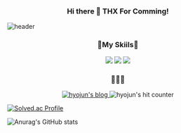 <p align="center">
<h3 align='center'>Hi there 👋
THX For Comming!</h3>
</p>

![header](https://capsule-render.vercel.app/api?type=waving&color=auto&height=300&section=header&text=KIMHYOJUN&fontSize=70&animation=fadeIn&fontAlignY=38&desc=Junior%20backend%20developer&descAlignY=51&descAlign=62)

<h3 align="center">🌈My Skiils🌈</h3>
<p align="center">
<img src="https://img.shields.io/badge/Spring Boot-6DB33F?style=flat-square&logo=Spring Boot&logoColor=white" /> <img src="https://img.shields.io/badge/Java-007396?style=flat-square&logo=Java&logoColor=white" /> <img src="https://img.shields.io/badge/Python-3776AB?style=flat-square&logo=Python&logoColor=white" />
</p>

<h3 align="center">🧑🏻‍💻</h3>

<p align="center">

<a href="https://hyojunn.tistory.com/">

<img src="https://img.shields.io/badge/Blog-181717?style=flat-square&logo=GitHub&logoColor=white" alt="hyojun's blog" />

</a>

<img src="https://hits.seeyoufarm.com/api/count/incr/badge.svg?url=https://github.com/KIMHYOJUN97%2Fhyojun&count_bg=%2379C83D&title_bg=%23555555&icon=ghostery.svg&icon_color=%23FFFFFF&title=view&edge_flat=false" alt="hyojun's hit counter" />


[![Solved.ac Profile](http://mazassumnida.wtf/api/generate_badge?boj=rlagywnsol)](https://solved.ac/rlagywnsol)

</p>

![Anurag's GitHub stats](https://github-readme-stats.vercel.app/api?username=KIMHYOJUN97&show_icons=true&theme=radical)
